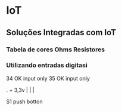 # IoT

## Soluções Integradas com IoT

### Tabela de cores Ohms Resistores


### Utilizando entradas digitasi

34	OK		input only
35	OK		input only


. + 3,3v
|
|
|



S1
push botton



